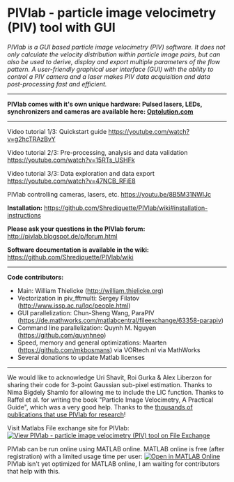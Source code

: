 # PIVlab - particle image velocimetry (PIV) tool with GUI
*PIVlab is a GUI based particle image velocimetry (PIV) software. It does not only calculate the velocity distribution within particle image pairs, but can also be used to derive, display and export multiple parameters of the flow pattern. A user-friendly graphical user interface (GUI) with the ability to control a PIV camera and a laser makes PIV data acquisition and data post-processing fast and efficient.*
**   **
**PIVlab comes with it's own unique hardware: Pulsed lasers, LEDs, synchronizers and cameras are available here: [Optolution.com](https://www.optolution.com/en/products/particle-image-velocimetry-piv/)**
**   **
Video tutorial 1/3: Quickstart guide
https://youtube.com/watch?v=g2hcTRAzBvY

Video tutorial 2/3: Pre-processing, analysis and data validation
https://youtube.com/watch?v=15RTs_USHFk

Video tutorial 3/3: Data exploration and data export
https://youtube.com/watch?v=47NCB_RFiE8

PIVlab controlling cameras, lasers, etc.
https://youtu.be/8B5M31NWlJc


**Installation:** https://github.com/Shrediquette/PIVlab/wiki#installation-instructions

**Please ask your questions in the PIVlab forum:** http://pivlab.blogspot.de/p/forum.html

**Software documentation is available in the wiki:** https://github.com/Shrediquette/PIVlab/wiki
**   **
**Code contributors:**
* Main: William Thielicke (http://william.thielicke.org)
* Vectorization in piv_fftmulti: Sergey Filatov (http://www.issp.ac.ru/lqc/people.html)
* GUI parallelization: Chun-Sheng Wang, ParaPIV (https://de.mathworks.com/matlabcentral/fileexchange/63358-parapiv)
* Command line parallelization: Quynh M. Nguyen (https://github.com/quynhneo)
* Speed, memory and general optimizations: Maarten (https://github.com/mkbosmans) via VORtech.nl via MathWorks
* Several donations to update Matlab licenses
**   **
We would like to acknowledge Uri Shavit, Roi Gurka &amp; Alex Liberzon for sharing their code for 3-point Gaussian sub-pixel estimation. Thanks to Nima Bigdely Shamlo for allowing me to include the LIC function. Thanks to Raffel et al. for writing the book "Particle Image Velocimetry, A Practical Guide", which was a very good help. Thanks to the [thousands of publications that use PIVlab for research](https://scholar.google.de/scholar?cites=819244312015141543)!

Visit Matlabs File exchange site for PIVlab: [![View PIVlab - particle image velocimetry (PIV) tool on File Exchange](https://www.mathworks.com/matlabcentral/images/matlab-file-exchange.svg)](https://de.mathworks.com/matlabcentral/fileexchange/27659-pivlab-particle-image-velocimetry-piv-tool)

PIVlab can be run online using MATLAB online. MATLAB online is free (after registration) with a limited usage time per user:
[![Open in MATLAB Online](https://www.mathworks.com/images/responsive/global/open-in-matlab-online.svg)](https://matlab.mathworks.com/open/github/v1?repo=Shrediquette/PIVlab&file=PIVlab_GUI.m)
PIVlab isn't yet optimized for MATLAB online, I am waiting for contributors that help with this.
